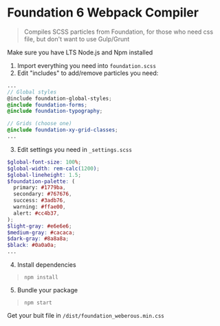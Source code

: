 # Foundation 6 Webpack Compiler

> Compiles SCSS particles from Foundation, for those who need css file, but don't want to use Gulp/Grunt


Make sure you have LTS Node.js and Npm installed</br>

1. Import everything you need into `foundation.scss`</br>
2. Edit "includes" to add/remove particles you need:
```scss
...
// Global styles
@include foundation-global-styles;
@include foundation-forms;
@include foundation-typography;

// Grids (choose one)
@include foundation-xy-grid-classes;
...
```
3. Edit settings you need in `_settings.scss`
```scss
$global-font-size: 100%;
$global-width: rem-calc(1200);
$global-lineheight: 1.5;
$foundation-palette: (
  primary: #1779ba,
  secondary: #767676,
  success: #3adb76,
  warning: #ffae00,
  alert: #cc4b37,
);
$light-gray: #e6e6e6;
$medium-gray: #cacaca;
$dark-gray: #8a8a8a;
$black: #0a0a0a;
...
```
4. Install dependencies
> `npm install`
5. Bundle your package
> `npm start`

Get your buit file in `/dist/foundation_weberous.min.css`